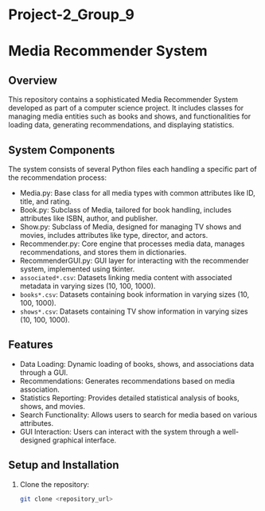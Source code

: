 # Project-2_Group_9

# Media Recommender System

## Overview
This repository contains a sophisticated Media Recommender System developed as part of a computer science project. It includes classes for managing media entities such as books and shows, and functionalities for loading data, generating recommendations, and displaying statistics.

## System Components
The system consists of several Python files each handling a specific part of the recommendation process:
- Media.py: Base class for all media types with common attributes like ID, title, and rating.
- Book.py: Subclass of Media, tailored for book handling, includes attributes like ISBN, author, and publisher.
- Show.py: Subclass of Media, designed for managing TV shows and movies, includes attributes like type, director, and actors.
- Recommender.py: Core engine that processes media data, manages recommendations, and stores them in dictionaries.
- RecommenderGUI.py: GUI layer for interacting with the recommender system, implemented using tkinter.
- `associated*.csv`: Datasets linking media content with associated metadata in varying sizes (10, 100, 1000).
- `books*.csv`: Datasets containing book information in varying sizes (10, 100, 1000).
- `shows*.csv`: Datasets containing TV show information in varying sizes (10, 100, 1000).

## Features
- Data Loading: Dynamic loading of books, shows, and associations data through a GUI.
- Recommendations: Generates recommendations based on media association.
- Statistics Reporting: Provides detailed statistical analysis of books, shows, and movies.
- Search Functionality: Allows users to search for media based on various attributes.
- GUI Interaction: Users can interact with the system through a well-designed graphical interface.

## Setup and Installation
1. Clone the repository:
   ```bash
   git clone <repository_url>


